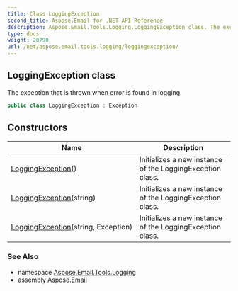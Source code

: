 ```yaml
---
title: Class LoggingException
second_title: Aspose.Email for .NET API Reference
description: Aspose.Email.Tools.Logging.LoggingException class. The exception that is thrown when error is found in logging
type: docs
weight: 20790
url: /net/aspose.email.tools.logging/loggingexception/
---
```

## LoggingException class

The exception that is thrown when error is found in logging.

```csharp
public class LoggingException : Exception
```

## Constructors

| Name | Description |
| --- | --- |
| [LoggingException](loggingexception/#constructor)() | Initializes a new instance of the LoggingException class. |
| [LoggingException](loggingexception/#constructor_1)(string) | Initializes a new instance of the LoggingException class. |
| [LoggingException](loggingexception/#constructor_2)(string, Exception) | Initializes a new instance of the LoggingException class. |

### See Also

* namespace [Aspose.Email.Tools.Logging](../../aspose.email.tools.logging/)
* assembly [Aspose.Email](../../)


